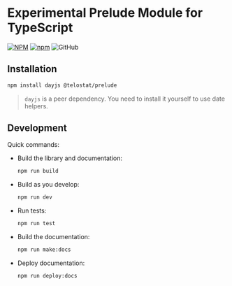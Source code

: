 # Experimental Prelude Module for TypeScript

[![NPM](https://img.shields.io/npm/v/@telostat/prelude.svg)](https://www.npmjs.com/package/@telostat/prelude)
[![npm](https://img.shields.io/npm/dm/@telostat/prelude.svg)](https://www.npmjs.com/package/@telostat/prelude)
![GitHub](https://img.shields.io/github/license/telostat/typescript-prelude)

## Installation

```sh
npm install dayjs @telostat/prelude
```

> `dayjs` is a peer dependency. You need to install it yourself to use date helpers.

## Development

Quick commands:

- Build the library and documentation:

  ```sh
  npm run build
  ```

- Build as you develop:

  ```sh
  npm run dev
  ```

- Run tests:

  ```sh
  npm run test
  ```

- Build the documentation:

  ```sh
  npm run make:docs
  ```

- Deploy documentation:

  ```sh
  npm run deploy:docs
  ```
